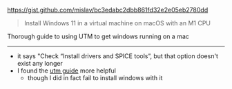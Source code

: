 https://gist.github.com/mislav/bc3edabc2dbb861fd32e2e05eb2780dd

> Install Windows 11 in a virtual machine on macOS with an M1 CPU

Thorough guide to using UTM to get windows running on a mac

----

- it says "Check “Install drivers and SPICE tools”, but that option doesn't exist any longer
- I found the [utm guide](https://docs.getutm.app/guides/windows/) more helpful
	- though I did in fact fail to install windows with it